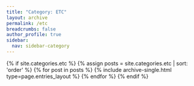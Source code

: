 ```yaml
---
title: "Category: ETC"
layout: archive
permalink: /etc
breadcrumbs: false
author_profile: true
sidebar:
  nav: sidebar-category
---
```


{% if site.categories.etc %}
{% assign posts = site.categories.etc | sort: 'order' %}
{% for post in posts %} {% include archive-single.html type=page.entries_layout %} {% endfor %}
{% endif %}
